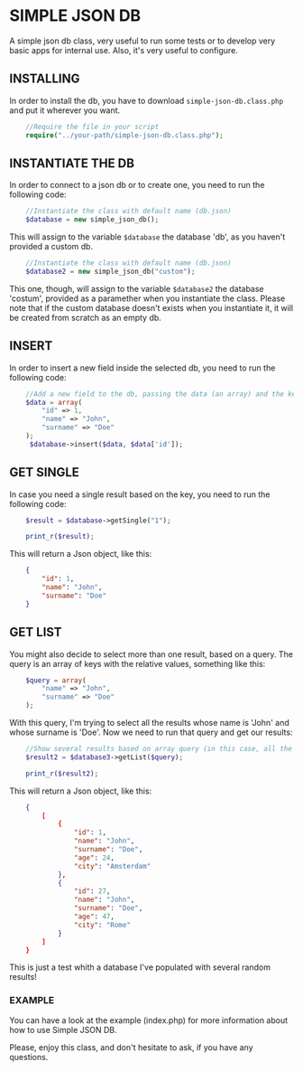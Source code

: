 # SIMPLE JSON DB
A simple json db class, very useful to run some tests or to develop very basic apps for internal use. Also, it's very useful to configure.


## INSTALLING
In order to install the db, you have to download `simple-json-db.class.php` and put it wherever you want.

```php
    //Require the file in your script
    require("../your-path/simple-json-db.class.php");
```

## INSTANTIATE THE DB
In order to connect to a json db or to create one, you need to run the following code:

```php
    //Instantiate the class with default name (db.json)
    $database = new simple_json_db();
```

This will assign to the variable `$database` the database 'db', as you haven't provided a custom db.

```php
    //Instantiate the class with default name (db.json)
    $database2 = new simple_json_db("custom");
```

This one, though, will assign to the variable `$database2` the database 'costum', provided as a paramether when you instantiate the class.
Please note that if the custom database doesn't exists when you instantiate it, it will be created from scratch as an empty db.

## INSERT
In order to insert a new field inside the selected db, you need to run the following code:

```php
    //Add a new field to the db, passing the data (an array) and the key (in this case, the id, but you can choose a custom one)
    $data = array(
        "id" => 1,
        "name" => "John",
        "surname" => "Doe"
    );
     $database->insert($data, $data['id']);
```

## GET SINGLE
In case you need a single result based on the key, you need to run the following code:

```php
    $result = $database->getSingle("1");

    print_r($result);
```

This will return a Json object, like this:

```json
    {
        "id": 1,
        "name": "John",
        "surname": "Doe"
    }
```

## GET LIST
You might also decide to select more than one result, based on a query. 
The query is an array of keys with the relative values, something like this:

```php
    $query = array(
        "name" => "John",
        "surname" => "Doe"
    );
```

With this query, I'm trying to select all the results whose name is 'John' and whose surname is 'Doe'.
Now we need to run that query and get our results:

```php
    //Show several results based on array query (in this case, all the fields with name: "John" and surname: "Doe")
    $result2 = $database3->getList($query);

    print_r($result2);
```

This will return a Json object, like this:

```json
    {
        [
            {
                "id": 1,
                "name": "John",
                "surname": "Doe",
                "age": 24,
                "city": "Amsterdam"
            },
            {
                "id": 27,
                "name": "John",
                "surname": "Doe",
                "age": 47,
                "city": "Rome"
            }
        ]
    }
```
This is just a test whith a database I've populated with several random results!

### EXAMPLE
You can have a look at the example (index.php) for more information about how to use Simple JSON DB.


Please, enjoy this class, and don't hesitate to ask, if you have any questions.